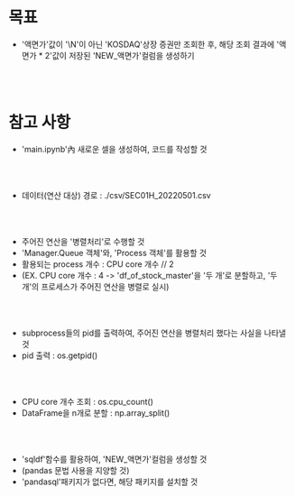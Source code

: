 # 목표

- '액면가'값이 '\N'이 아닌 'KOSDAQ'상장 증권만 조회한 후, 해당 조회 결과에 '액면가 * 2'값이 저장된 'NEW_액면가'컬럼을 생성하기 
<br>
<br>

# 참고 사항

- 'main.ipynb'內 새로운 셀을 생성하여, 코드를 작성할 것
<br>
<br>

- 데이터(연산 대상) 경로 : ./csv/SEC01H_20220501.csv
<br>
<br>

- 주어진 연산을 '병렬처리'로 수행할 것
- 'Manager.Queue 객체'와, 'Process 객체'를 활용할 것
- 활용되는 process 개수 : CPU core 개수 // 2
- (EX. CPU core 개수 : 4 -> 'df_of_stock_master'을 '두 개'로 분할하고, '두 개'의 프로세스가 주어진 연산을 병렬로 실시)
<br>
<br>

- subprocess들의 pid를 출력하여, 주어진 연산을 병렬처리 했다는 사실을 나타낼 것
- pid 출력 : os.getpid()
<br>
<br>

- CPU core 개수 조회 : os.cpu_count()
- DataFrame을 n개로 분할 : np.array_split()
<br>
<br>

- 'sqldf'함수를 활용하여, 'NEW_액면가'컬럼을 생성할 것
- (pandas 문법 사용을 지양할 것)
- 'pandasql'패키지가 없다면, 해당 패키지를 설치할 것